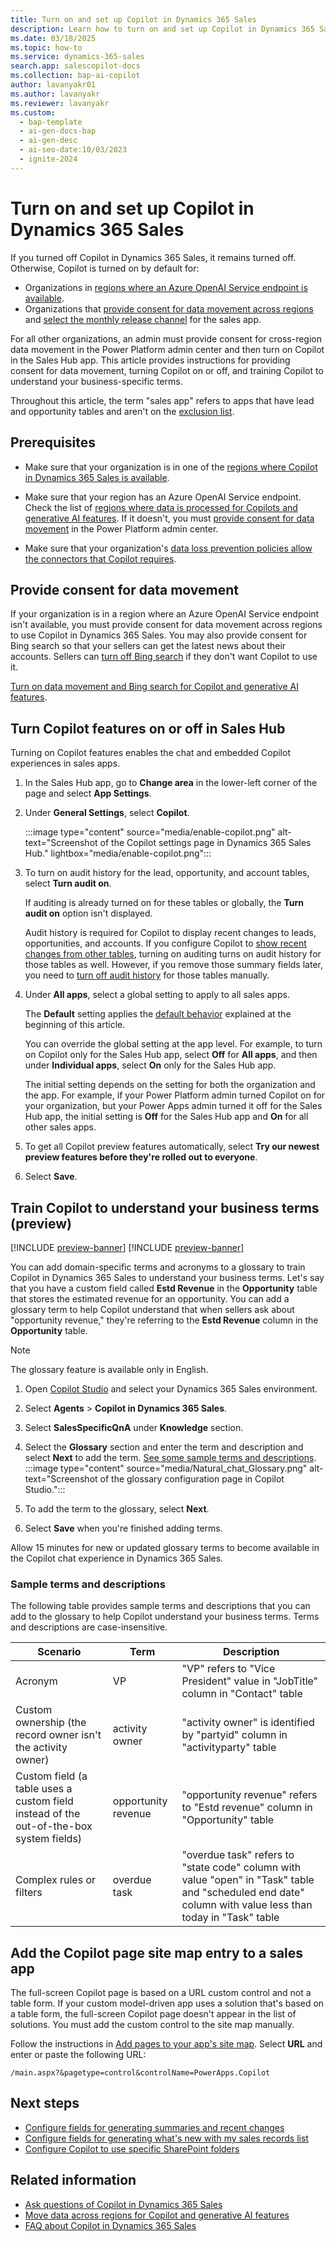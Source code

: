 ```yaml
---
title: Turn on and set up Copilot in Dynamics 365 Sales
description: Learn how to turn on and set up Copilot in Dynamics 365 Sales to improve sales productivity and effectiveness. 
ms.date: 03/18/2025
ms.topic: how-to
ms.service: dynamics-365-sales
search.app: salescopilot-docs
ms.collection: bap-ai-copilot
author: lavanyakr01
ms.author: lavanyakr
ms.reviewer: lavanyakr
ms.custom:
  - bap-template
  - ai-gen-docs-bap
  - ai-gen-desc
  - ai-seo-date:10/03/2023
  - ignite-2024
---
```


# Turn on and set up Copilot in Dynamics 365 Sales

<a name="default-setting-copilot"></a>

If you turned off Copilot in Dynamics 365 Sales, it remains turned off. Otherwise, Copilot is turned on by default for:

- Organizations in [regions where an Azure OpenAI Service endpoint is available](/power-platform/admin/geographical-availability-copilot#regions-involved-with-copilots-and-generative-ai-features).  
- Organizations that [provide consent for data movement across regions](/power-platform/admin/geographical-availability-copilot#turn-on-copilots-and-generative-ai-features) and [select the monthly release channel](/power-apps/maker/model-driven-apps/channel-change) for the sales app.

For all other organizations, an admin must provide consent for cross-region data movement in the Power Platform admin center and then turn on Copilot in the Sales Hub app. This article provides instructions for providing consent for data movement, turning Copilot on or off, and training Copilot to understand your business-specific terms.

Throughout this article, the term "sales app" refers to apps that have lead and opportunity tables and aren't on the [exclusion list](sales-copilot-faq.md#are-there-any-applications-where-copilot-in-dynamics-365-sales-cant-be-used).

## Prerequisites

- Make sure that your organization is in one of the [regions where Copilot in Dynamics 365 Sales is available](https://releaseplans.microsoft.com/availability-reports/?report=copilotproductreport).

- Make sure that your region has an Azure OpenAI Service endpoint. Check the list of [regions where data is processed for Copilots and generative AI features](/power-platform/admin/geographical-availability-copilot#regions-involved-with-copilots-and-generative-ai-features). If it doesn't, you must [provide consent for data movement](#provide-consent-for-data-movement) in the Power Platform admin center.

- Make sure that your organization's [data loss prevention policies allow the connectors that Copilot requires](sales-copilot-faq.md#copilot-isnt-working-what-should-i-do).  

## Provide consent for data movement

If your organization is in a region where an Azure OpenAI Service endpoint isn't available, you must provide consent for data movement across regions to use Copilot in Dynamics 365 Sales. You may also provide consent for Bing search so that your sellers can get the latest news about their accounts. Sellers can [turn off Bing search](use-sales-copilot.md#turn-off-bing-search) if they don't want Copilot to use it.

[Turn on data movement and Bing search for Copilot and generative AI features](/power-platform/admin/geographical-availability-copilot?branch=main#turn-on-data-movement-bing-search-and-m365-for-copilots-and-generative-ai-features).

## Turn Copilot features on or off in Sales Hub

Turning on Copilot features enables the chat and embedded Copilot experiences in sales apps.

1. In the Sales Hub app, go to **Change area** in the lower-left corner of the page and select **App Settings**.

1. Under **General Settings**, select **Copilot**.

     :::image type="content" source="media/enable-copilot.png" alt-text="Screenshot of the Copilot settings page in Dynamics 365 Sales Hub." lightbox="media/enable-copilot.png":::  

    <a name="turn-audit-on"></a>

1. To turn on audit history for the lead, opportunity, and account tables, select **Turn audit on**.

    If auditing is already turned on for these tables or globally, the **Turn audit on** option isn't displayed.

    Audit history is required for Copilot to display recent changes to leads, opportunities, and accounts. If you configure Copilot to [show recent changes from other tables](copilot-configure-summary-fields.md), turning on auditing turns on audit history for those tables as well. However, if you remove those summary fields later, you need to [turn off audit history](/power-platform/admin/manage-dataverse-auditing#enable-or-disable-auditing-for-an-entity) for those tables manually.

1. Under **All apps**, select a global setting to apply to all sales apps.

    The **Default** setting applies the [default behavior](#default-setting-copilot) explained at the beginning of this article.

    You can override the global setting at the app level. For example, to turn on Copilot only for the Sales Hub app, select **Off** for **All apps**, and then under **Individual apps**, select **On** only for the Sales Hub app.

    The initial setting depends on the setting for both the organization and the app. For example, if your Power Platform admin turned Copilot on for your organization, but your Power Apps admin turned it off for the Sales Hub app, the initial setting is **Off** for the Sales Hub app and **On** for all other sales apps.

1. To get all Copilot preview features automatically, select **Try our newest preview features before they're rolled out to everyone**.

1. Select **Save**.

<a name="add-glossary"></a>

## Train Copilot to understand your business terms (preview)

[!INCLUDE [preview-banner](~/../shared-content/shared/preview-includes/preview-banner-section.md)]
[!INCLUDE [preview-banner](~/../shared-content/shared/preview-includes/preview-note-d365.md)]

You can add domain-specific terms and acronyms to a glossary to train Copilot in Dynamics 365 Sales to understand your business terms. Let's say that you have a custom field called **Estd Revenue** in the **Opportunity** table that stores the estimated revenue for an opportunity. You can add a glossary term to help Copilot understand that when sellers ask about "opportunity revenue," they're referring to the **Estd Revenue** column in the **Opportunity** table.

> [!NOTE]
> The glossary feature is available only in English.

1. Open [Copilot Studio](https://copilotstudio.microsoft.com) and select your Dynamics 365 Sales environment.

1. Select **Agents** > **Copilot in Dynamics 365 Sales**.
1. Select **SalesSpecificQnA** under **Knowledge** section.
1. Select the **Glossary** section and enter the term and description and select **Next** to add the term. [See some sample terms and descriptions](#sample-terms-and-descriptions).
   :::image type="content" source="media/Natural_chat_Glossary.png" alt-text="Screenshot of the glossary configuration page in Copilot Studio.":::

1. To add the term to the glossary, select **Next**.

1. Select **Save** when you're finished adding terms.

Allow 15 minutes for new or updated glossary terms to become available in the Copilot chat experience in Dynamics 365 Sales.

### Sample terms and descriptions

The following table provides sample terms and descriptions that you can add to the glossary to help Copilot understand your business terms. Terms and descriptions are case-insensitive.

| Scenario | Term  | Description |
|----------|-------|-------------|
| Acronym | VP | "VP" refers to "Vice President" value in "JobTitle" column in "Contact" table |
| Custom ownership (the record owner isn't the activity owner) | activity owner | "activity owner" is identified by "partyid" column in "activityparty" table |
| Custom field (a table uses a custom field instead of the out-of-the-box system fields) | opportunity revenue | "opportunity revenue" refers to "Estd revenue" column in "Opportunity" table |
| Complex rules or filters | overdue task | "overdue task" refers to "state code" column with value "open" in "Task" table and "scheduled end date" column with value less than today in "Task" table |

## Add the Copilot page site map entry to a sales app

The full-screen Copilot page is based on a URL custom control and not a table form. If your custom model-driven app uses a solution that's based on a table form, the full-screen Copilot page doesn't appear in the list of solutions. You must add the custom control to the site map manually.  

Follow the instructions in [Add pages to your app's site map](add-custom-site-map.md). Select **URL** and enter or paste the following URL:

`/main.aspx?&pagetype=control&controlName=PowerApps.Copilot`

## Next steps

- [Configure fields for generating summaries and recent changes](copilot-configure-summary-fields.md)
- [Configure fields for generating what's new with my sales records list](copilot-configure-whatsnew-field.md)
- [Configure Copilot to use specific SharePoint folders](copilot-sharepoint-config.md)

## Related information

- [Ask questions of Copilot in Dynamics 365 Sales](use-sales-copilot.md)
- [Move data across regions for Copilot and generative AI features](/power-platform/admin/geographical-availability-copilot)
- [FAQ about Copilot in Dynamics 365 Sales](sales-copilot-faq.md)
